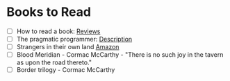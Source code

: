# Books to Read

* [ ] How to read a book: [Reviews](http://www.goodreads.com/book/show/567610.How_to_Read_a_Book)
* [ ] The pragmatic programmer: [Description](http://www.rosipov.com/blog/the-pragmatic-programmer/)
* [ ] Strangers in their own land [Amazon](https://www.amazon.com/Strangers-Their-Own-Land-Mourning/dp/1620972255|Amazon)
* [ ] Blood Meridian - Cormac McCarthy
        - "There is no such joy in the tavern as upon the road thereto."
* [ ] Border trilogy - Cormac McCarthy

